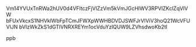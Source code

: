 Vm14YVUxTnRWa2hUV0d4VFltczFjVlZzVm5kVmJGcHlWV3RPVlZKclZqVlVW
bFUxVkcxS1NHVklWbFpTCmJFWXpWWHBDVDJSWFJrVlViV3hoQ21WcVFUVlJN
bVIzWkZkS1dGTlVNRXREYm1ocVduYzlQUW9LZVhsdwoKb2tl

ppb